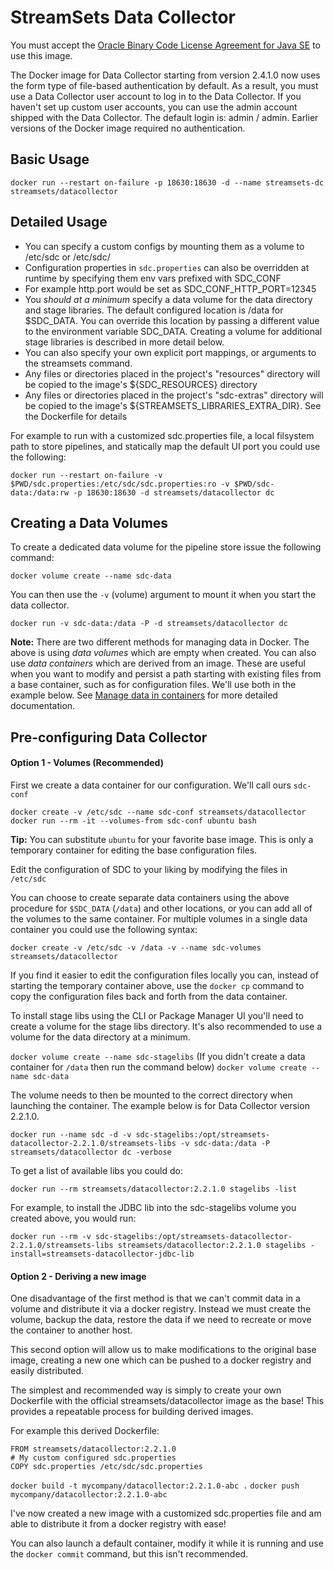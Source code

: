 # StreamSets Data Collector

You must accept the [Oracle Binary Code License Agreement for Java SE](http://www.oracle.com/technetwork/java/javase/terms/license/index.html) to use this image.

The Docker image for Data Collector starting from version 2.4.1.0 now uses the form type of file-based authentication by default.
As a result, you must use a Data Collector user account to log in to the Data Collector.
If you haven't set up custom user accounts, you can use the admin account shipped with the Data Collector.
The default login is: admin / admin.
Earlier versions of the Docker image required no authentication.

Basic Usage
-----------
`docker run --restart on-failure -p 18630:18630 -d --name streamsets-dc streamsets/datacollector`

Detailed Usage
--------------
*   You can specify a custom configs by mounting them as a volume to /etc/sdc or /etc/sdc/<specific config>
*   Configuration properties in `sdc.properties` can also be overridden at runtime by specifying them env vars prefixed
    with SDC_CONF
*   For example http.port would be set as SDC_CONF_HTTP_PORT=12345
*   You *should at a minimum* specify a data volume for the data directory and stage libraries. The default configured
    location is /data for $SDC_DATA. You can override this location by passing a different value to the environment
    variable SDC_DATA. Creating a volume for additional stage libraries is described in more detail below.
*   You can also specify your own explicit port mappings, or arguments to the streamsets command.
*   Any files or directories placed in the project's "resources" directory will be copied to the image's ${SDC_RESOURCES} directory
*   Any files or directories placed in the project's "sdc-extras" directory will be copied to the image's ${STREAMSETS_LIBRARIES_EXTRA_DIR}.  See the Dockerfile for details

For example to run with a customized sdc.properties file, a local filsystem path to store pipelines, and statically map
the default UI port you could use the following:

`docker run --restart on-failure -v $PWD/sdc.properties:/etc/sdc/sdc.properties:ro -v $PWD/sdc-data:/data:rw -p 18630:18630 -d streamsets/datacollector dc`

Creating a Data Volumes
-----------------------
To create a dedicated data volume for the pipeline store issue the following command:

`docker volume create --name sdc-data`

You can then use the `-v` (volume) argument to mount it when you start the data collector.

`docker run -v sdc-data:/data -P -d streamsets/datacollector dc`

**Note:** There are two different methods for managing data in Docker. The above is using *data volumes* which are empty
when created. You can also use *data containers* which are derived from an image. These are useful when you want to
modify and persist a path starting with existing files from a base container, such as for configuration files. We'll use
both in the example below. See [Manage data in containers](https://docs.docker.com/engine/tutorials/dockervolumes/) for
more detailed documentation.

Pre-configuring Data Collector
-----------------------------

#### Option 1 - Volumes (Recommended)

First we create a data container for our configuration. We'll call ours `sdc-conf`

`docker create -v /etc/sdc --name sdc-conf streamsets/datacollector`
`docker run --rm -it --volumes-from sdc-conf ubuntu bash`

**Tip:** You can substitute `ubuntu` for your favorite base image. This is only
a temporary container for editing the base configuration files.

Edit the configuration of SDC to your liking by modifying the files in `/etc/sdc`

You can choose to create separate data containers using the above procedure for
`$SDC_DATA` (`/data`) and other locations, or you can add all of the volumes to the
same container. For multiple volumes in a single data container you could use the following syntax:

`docker create -v /etc/sdc -v /data -v --name sdc-volumes streamsets/datacollector`

If you find it easier to edit the configuration files locally you can, instead
of starting the temporary container above, use the `docker cp` command to
copy the configuration files back and forth from the data container.

To install stage libs using the CLI or Package Manager UI you'll need to create a volume for the stage libs directory.
It's also recommended to use a volume for the data directory at a minimum.

`docker volume create --name sdc-stagelibs`
(If you didn't create a data container for `/data` then run the command below)
`docker volume create --name sdc-data`

The volume needs to then be mounted to the correct directory when launching the container. The example below is for
Data Collector version 2.2.1.0.

`docker run --name sdc -d -v sdc-stagelibs:/opt/streamsets-datacollector-2.2.1.0/streamsets-libs -v sdc-data:/data -P streamsets/datacollector dc -verbose`

To get a list of available libs you could do:

`docker run --rm streamsets/datacollector:2.2.1.0 stagelibs -list`

For example, to install the JDBC lib into the sdc-stagelibs volume you created above, you would run:

`docker run --rm -v sdc-stagelibs:/opt/streamsets-datacollector-2.2.1.0/streamsets-libs streamsets/datacollector:2.2.1.0 stagelibs -install=streamsets-datacollector-jdbc-lib`

#### Option 2 - Deriving a new image

One disadvantage of the first method is that we can't commit data in a volume
and distribute it via a docker registry. Instead we must create the volume,
backup the data, restore the data if we need to recreate or move the container
to another host.

This second option will allow us to make modifications to the original base
image, creating a new one which can be pushed to a docker registry and easily
distributed.

The simplest and recommended way is simply to create your own Dockerfile with
the official streamsets/datacollector image as the base! This provides a
repeatable process for building derived images.

For example this derived Dockerfile:

```
FROM streamsets/datacollector:2.2.1.0
# My custom configured sdc.properties
COPY sdc.properties /etc/sdc/sdc.properties
```

`docker build -t mycompany/datacollector:2.2.1.0-abc .`
`docker push mycompany/datacollector:2.2.1.0-abc`

I've now created a new image with a customized sdc.properties file and
am able to distribute it from a docker registry with ease!

You can also launch a default container, modify it while it is running and
use the `docker commit` command, but this isn't recommended.
